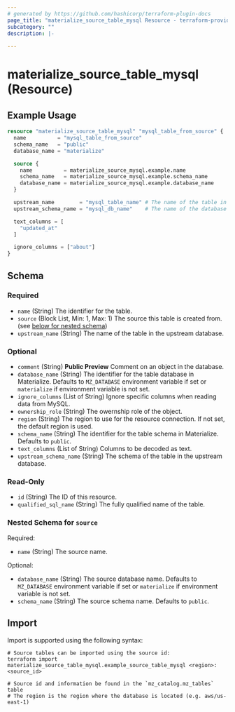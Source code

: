 ```yaml
---
# generated by https://github.com/hashicorp/terraform-plugin-docs
page_title: "materialize_source_table_mysql Resource - terraform-provider-materialize"
subcategory: ""
description: |-
  
---
```


# materialize_source_table_mysql (Resource)



## Example Usage

```terraform
resource "materialize_source_table_mysql" "mysql_table_from_source" {
  name          = "mysql_table_from_source"
  schema_name   = "public"
  database_name = "materialize"

  source {
    name          = materialize_source_mysql.example.name
    schema_name   = materialize_source_mysql.example.schema_name
    database_name = materialize_source_mysql.example.database_name
  }

  upstream_name        = "mysql_table_name" # The name of the table in the MySQL database
  upstream_schema_name = "mysql_db_name"    # The name of the database in the MySQL database

  text_columns = [
    "updated_at"
  ]

  ignore_columns = ["about"]
}
```

<!-- schema generated by tfplugindocs -->
## Schema

### Required

- `name` (String) The identifier for the table.
- `source` (Block List, Min: 1, Max: 1) The source this table is created from. (see [below for nested schema](#nestedblock--source))
- `upstream_name` (String) The name of the table in the upstream database.

### Optional

- `comment` (String) **Public Preview** Comment on an object in the database.
- `database_name` (String) The identifier for the table database in Materialize. Defaults to `MZ_DATABASE` environment variable if set or `materialize` if environment variable is not set.
- `ignore_columns` (List of String) Ignore specific columns when reading data from MySQL.
- `ownership_role` (String) The owernship role of the object.
- `region` (String) The region to use for the resource connection. If not set, the default region is used.
- `schema_name` (String) The identifier for the table schema in Materialize. Defaults to `public`.
- `text_columns` (List of String) Columns to be decoded as text.
- `upstream_schema_name` (String) The schema of the table in the upstream database.

### Read-Only

- `id` (String) The ID of this resource.
- `qualified_sql_name` (String) The fully qualified name of the table.

<a id="nestedblock--source"></a>
### Nested Schema for `source`

Required:

- `name` (String) The source name.

Optional:

- `database_name` (String) The source database name. Defaults to `MZ_DATABASE` environment variable if set or `materialize` if environment variable is not set.
- `schema_name` (String) The source schema name. Defaults to `public`.

## Import

Import is supported using the following syntax:

```shell
# Source tables can be imported using the source id:
terraform import materialize_source_table_mysql.example_source_table_mysql <region>:<source_id>

# Source id and information be found in the `mz_catalog.mz_tables` table
# The region is the region where the database is located (e.g. aws/us-east-1)
```
